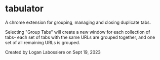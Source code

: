 # tabulator
 A chrome extension for grouping, managing and closing duplicate tabs.

Selecting "Group Tabs" will create a new window for each collection of tabs- each set of tabs with the same URLs are grouped together, and one set of all remaining URLs is grouped.

Created by Logan Labossiere on Sept 19, 2023